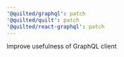 ```yaml
---
'@quilted/graphql': patch
'@quilted/quilt': patch
'@quilted/react-graphql': patch
---
```


Improve usefulness of GraphQL client

